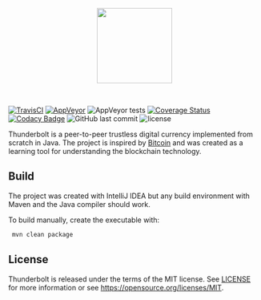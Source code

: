 <p align="center">
<img align="middle" src="https://00e9e64bacd40477bb98f8d55c667b7f2c3930c9f1e7268fea-apidata.googleusercontent.com/download/storage/v1/b/thunderboltcurrency/o/logo_github.png?qk=AD5uMEsk8DwGtpIhZcmGDcuYZmCoo5DR6guHINEN7234nTa5MZjCPDcPFi0K8DXAbHsxm1_b1swAWPTPhbMY0stRhVUrKdnNTGRBFAh2hFbfCHAv0muFoZuB7OzOMQxLqS5s_Kk-FzO3jiihHq4SgfQCL7EgT4Pm8AvwCRJxXYEfWFwQH8K_-gRNSdvvr6gKhEqv09IMYDhYGSlLHjDJbPliXO8prU_JOTQJmbhSTqhI2PtkZx6fnjYgjDED2_p8RZd--1RfIy7kOXfwnbqWuZABgF85QaSn1Jn-d5EbAeQsmmIWWq4VTZB7ZdhBKc7RZ4u1iTAnjbGs3T4-XYtUaySr8htfZVYLdxiX-c3QpHjj4EwHv_ilUP8PvD_nDKzGl-gyX0qifT-yp0JqAzTOhhIDb9rT727cl_NDqq4guET818NZTYLxyTji-yOgbju7BboblZLZgk0nG2WkvK0U40WzvBUXneOfb6G9CX8e41XqIJoC-_L0pOQ0HeHyf0WFXh1XXZlkVIfBFk8-hFc7-tT-knZFMPj2IHq1cTjtMcmA1X7gibx4cy-nOFSixghiHlmE-zsAcFhnD3xV2rb2h2iKyBCc_HF1WjNmhqiWB4gCydvhYBgokkw2B3ddjh6x2cssd-o6ItfAwzVJDV72ssxnaXb-Eb-EOQPCNB-rHwrh8B_8FvEF5LoHcMx96WREcSj-YsVVQLrUD3KaeEkVnAXHd3tNSnlSgJ100vupzuRlk2hAl1uS-yw" height="150">
</p><br/>

[![TravisCI](https://img.shields.io/travis/AngelCastilloB/java-thunderbolt/master.svg)](https://travis-ci.org/AngelCastilloB/java-thunderbolt) [![AppVeyor](https://img.shields.io/appveyor/ci/AngelCastilloB/java-thunderbolt/master.svg)](https://ci.appveyor.com/project/AngelCastilloB/java-thunderbolt) ![AppVeyor tests](https://img.shields.io/appveyor/tests/AngelCastilloB/java-thunderbolt.svg) [![Coverage Status](https://coveralls.io/repos/github/AngelCastilloB/java-thunderbolt/badge.svg?branch=master)](https://coveralls.io/github/AngelCastilloB/java-thunderbolt?branch=master) 
[![Codacy Badge](https://api.codacy.com/project/badge/Grade/5fbfd0de8c044c22b25a3e5d272c429c)](https://www.codacy.com/app/AngelCastilloB/java-thunderbolt?utm_source=github.com&amp;utm_medium=referral&amp;utm_content=AngelCastilloB/java-thunderbolt&amp;utm_campaign=Badge_Grade)
 ![GitHub last commit](https://img.shields.io/github/last-commit/AngelCastilloB/java-thunderbolt.svg) ![license](https://img.shields.io/badge/license-MIT-blue.svg?longCache=true&style=flat)
 
Thunderbolt is a peer-to-peer trustless digital currency implemented from scratch in Java. The project is inspired by
[Bitcoin](https://github.com/bitcoin/bitcoin) and was created as a learning tool for understanding the blockchain technology.

Build
-----

The project was created with IntelliJ IDEA but any build environment with Maven and the Java compiler should work.

To build manually, create the executable with:

```sh
 mvn clean package
```
License
-------

Thunderbolt is released under the terms of the MIT license. See [LICENSE](LICENSE) for more
information or see https://opensource.org/licenses/MIT.
